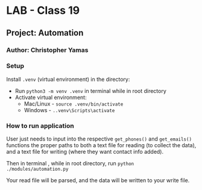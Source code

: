 # LAB - Class 19

## Project: Automation

### Author: Christopher Yamas

### Setup

Install `.venv` (virtual environment) in the directory:

- Run `python3 -m venv .venv` in terminal while in root directory
- Activate virtual environment:
  - Mac/Linux - `source .venv/bin/activate`
  - Windows - `..venv\Scripts\activate`

### How to run application

User just needs to input into the respective `get_phones()` and `get_emails()` functions the proper paths to both a text file for reading (to collect the data), and a text file for writing (where they want contact info added).

Then in terminal , while in root directory, run `python ./modules/automation.py`

Your read file will be parsed, and the data will be written to your write file.
